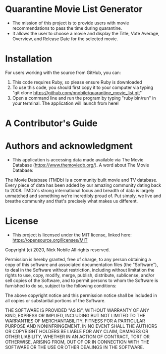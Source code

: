 # Quarantine Movie List Generator
- The mission of this project is to provide users with movie recommendations to pass the time during quarantine.
- It allows the user to choose a movie and display the Title, Vote Average, Overview, and Release Date for the selected movie.

# Installation

For users working with the source from GitHub, you can:

1. This code requires Ruby, so please ensure Ruby is downloaded
2. To use this code, you should first copy it to your computer via typing "git clone https://github.com/nnobile/quarantine_movie_list.git"
3. Open a command line and run the program by typing "ruby bin/run" in your terminal. The application will launch from here!


# A Contributor's Guide


# Authors and acknowledgment
- This application is accessing data made available via The Movie Database (https://www.themoviedb.org/). A word about The Movie Database:

The Movie Database (TMDb) is a community built movie and TV database. Every piece of data has been added by our amazing community dating back to 2008. TMDb's strong international focus and breadth of data is largely unmatched and something we're incredibly proud of. Put simply, we live and breathe community and that's precisely what makes us different.

# License

- This project is licensed under the MIT license, linked here: https://opensource.org/licenses/MIT

Copyright (c) 2020, Nick Nobile
All rights reserved.

Permission is hereby granted, free of charge, to any person obtaining a copy of this software and associated documentation files (the "Software"), to deal in the Software without restriction, including without limitation the rights to use, copy, modify, merge, publish, distribute, sublicense, and/or sell copies of the Software, and to permit persons to whom the Software is furnished to do so, subject to the following conditions:

The above copyright notice and this permission notice shall be included in all copies or substantial portions of the Software.

THE SOFTWARE IS PROVIDED "AS IS", WITHOUT WARRANTY OF ANY KIND, EXPRESS OR IMPLIED, INCLUDING BUT NOT LIMITED TO THE WARRANTIES OF MERCHANTABILITY, FITNESS FOR A PARTICULAR PURPOSE AND NONINFRINGEMENT. IN NO EVENT SHALL THE AUTHORS OR COPYRIGHT HOLDERS BE LIABLE FOR ANY CLAIM, DAMAGES OR OTHER LIABILITY, WHETHER IN AN ACTION OF CONTRACT, TORT OR OTHERWISE, ARISING FROM, OUT OF OR IN CONNECTION WITH THE SOFTWARE OR THE USE OR OTHER DEALINGS IN THE SOFTWARE.
